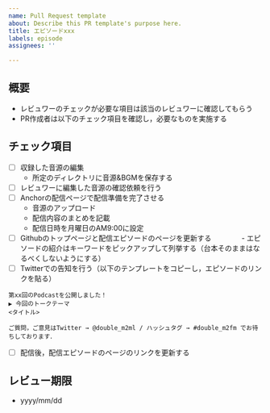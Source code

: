 ```yaml
---
name: Pull Request template
about: Describe this PR template's purpose here.
title: エピソードxxx
labels: episode
assignees: ''

---
```


## 概要
- レビュワーのチェックが必要な項目は該当のレビュワーに確認してもらう
- PR作成者は以下のチェック項目を確認し，必要なものを実施する

## チェック項目
- [ ] 収録した音源の編集
    - 所定のディレクトリに音源&BGMを保存する
- [ ] レビュワーに編集した音源の確認依頼を行う
- [ ] Anchorの配信ページで配信準備を完了させる
    - 音源のアップロード
    - 配信内容のまとめを記載
    - 配信日時を月曜日のAM9:00に設定
- [ ] Githubのトップページと配信エピソードのページを更新する
　　　　- エピソードの紹介はキーワードをピックアップして列挙する（台本そのままはなるべくしないようにする）
- [ ] Twitterでの告知を行う（以下のテンプレートをコピーし，エピソードのリンクを貼る）
```
第xx回のPodcastを公開しました！
▶︎ 今回のトークテーマ
<タイトル>

ご質問，ご意見はTwitter → @double_m2ml / ハッシュタグ → #double_m2fm でお待ちしております．
```
- [ ] 配信後，配信エピソードのページのリンクを更新する

## レビュー期限
- yyyy/mm/dd
